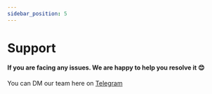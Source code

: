 ```yaml
---
sidebar_position: 5
---
```


# Support

#### If you are facing any issues. We are happy to help you resolve it 😊

You can DM our team here on [Telegram](https://t.me/encifher)
